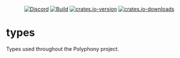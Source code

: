 <div align="center">
  
  [![Discord]][Discord-invite]
  [![Build][build-shield]][build-url]
  [![crates.io-version]][crates.io-url]
  [![crates.io-downloads]][crates.io-url]

  
</div>

# types
Types used throughout the Polyphony project.

[Discord]: https://dcbadge.vercel.app/api/server/m3FpcapGDD?style=flat
[Discord-invite]: https://discord.com/invite/m3FpcapGDD
[build-shield]: https://img.shields.io/github/actions/workflow/status/polyphony-chat/types/rust.yml?style=plastic
[build-url]: https://github.com/polyphony-chat/types/blob/main/.github/workflows/rust.yml
[crates.io-version]: https://img.shields.io/crates/v/polyphony-types.svg?style=plastic
[crates.io-url]: https://crates.io/crates/polyphony-types
[crates.io-downloads]: https://img.shields.io/crates/d/polyphony-types.svg?style=plastic